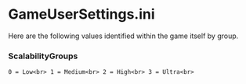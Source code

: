 # GameUserSettings.ini #
Here are the following values identified within the game itself by group.
### ScalabilityGroups ###
`
0 = Low<br>
1 = Medium<br>
2 = High<br>
3 = Ultra<br>
`
